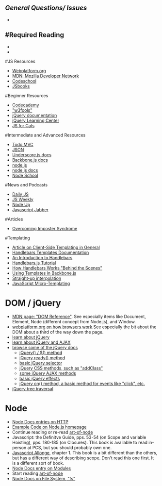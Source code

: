 *General Questions/ Issues*
-
-

#Required Reading
-
-
-

#JS Resources
- [Webplatform.org](http://docs.webplatform.org/wiki/javascript)
- [MDN: Mozilla Developer Network](https://developer.mozilla.org/en-US/)
- [Codeschool](https://www.codeschool.com/)
- [JSbooks](http://jsbooks.revolunet.com/)

#Beginner Resources
- [Codecademy](http://www.codecademy.com/)
- ["w3fools"](http://www.w3fools.com/)
- [jQuery documentation](http://api.jquery.com/)
- [jQuery Learning Center](http://learn.jquery.com/)
- [JS for Cats](http://jsforcats.com/)

#Intermediate and Advanced Resources
- [Todo MVC](http://todomvc.com/)
- [JSON](http://www.jsonexample.com/)
- [Underscore.js docs](http://underscorejs.org/)
- [Backbone.js docs](http://backbonejs.org/)
- [node.js](http://blog.modulus.io/nodejs-resources)
- [node.js docs](http://nodejs.org/api/)
- [Node School](http://nodeschool.io/)

#News and Podcasts
- [Daily JS](http://dailyjs.com/)
- [JS Weekly](http://javascriptweekly.com/)
- [Node Up](http://nodeup.com/)
- [Javascript Jabber](http://javascriptjabber.com/)

#Articles
- [Overcoming Imposter Syndrome](https://medium.com/tech-talk/bdae04e46ec5)

#Templating
- [Article on Client-Side Templating in General](http://coding.smashingmagazine.com/2012/12/05/client-side-templating/)
- [Handlebars Templates Documentation](http://handlebarsjs.com/)
- [An Introduction to Handlebars](http://code.tutsplus.com/tutorials/an-introduction-to-handlebars--net-27761)
- [Handlebars.js Tutorial](http://javascriptissexy.com/handlebars-js-tutorial-learn-everything-about-handlebars-js-javascript-templating/)
- [How Handlebars Works "Behind the Scenes"](http://code.tutsplus.com/tutorials/handlebarsjs-a-behind-the-scenes-look--net-32678)
- [Using Templates in Backbone.js](http://www.9bitstudios.com/2013/05/using-templates-in-backbone-js/)
- [Straight-up interpolation](http://james.padolsey.com/javascript/straight-up-interpolation/)
- [JavaScript Micro-Templating](http://ejohn.org/blog/javascript-micro-templating/)

# DOM / jQuery
- [MDN page: "DOM Reference"](https://developer.mozilla.org/en-US/docs/DOM/DOM_Reference). See especially items like Document, Element, Node (different concept from Node.js), and Window.
- [webplatform.org on how browsers work](http://docs.webplatform.org/wiki/concepts/internet_and_web/how_browsers_work).See especially the bit about the DOM about a third of the way down the page.
- [learn about jQuery](http://learn.jquery.com/about-jquery/how-jquery-works/)
- [learn about jQuery and AJAX](http://learn.jquery.com/ajax/)
- [browse some of the jQuery docs](http://api.jquery.com/)
    + [jQuery() / $() method](http://api.jquery.com/jQuery/)
    + [jQuery ready() method](http://api.jquery.com/ready/)
    + [basic jQuery selector](http://api.jquery.com/category/selectors/basic-css-selectors/)
    + [jQuery CSS methods, such as "addClass"](http://api.jquery.com/category/css/)
    + [some jQuery AJAX methods](http://api.jquery.com/category/ajax/shorthand-methods/)
    + [basic jQuery effects](http://api.jquery.com/category/effects/basics/)
    + [jQuery on() method, a basic method for events like "click", etc.](http://api.jquery.com/on/)
- [jQuery tree traversal](http://api.jquery.com/category/traversing/)


# Node
- [Node Docs entries on HTTP](http://nodejs.org/api/http.html)
- [Example Code on Node.js homepage](http://nodejs.org/)
- Continue reading or re-read [art-of-node](https://github.com/maxogden/art-of-node)
- Javascript: the Definitve Guide, pps. 53-54 (on Scope and variable Hoisting), pps. 180-185 (on Closures). This book is available to read in-person at PCS, but you should probably own one.
- [Javascript Allonge](https://leanpub.com/javascript-allonge/read), chapter 1. This book is a bit different than the others, but has a different way of describing scope. Don't read this one first. It is a different sort of book.
- [Node Docs entry on Modules](http://nodejs.org/api/modules.html)
- Start reading [art-of-node](https://github.com/maxogden/art-of-node)
- [Node Docs on File System, "fs"](http://nodejs.org/api/fs.html)


